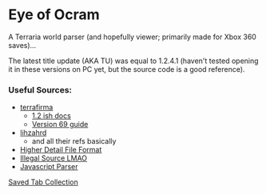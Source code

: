 # Eye of Ocram

A Terraria world parser (and hopefully viewer; primarily made for Xbox 360 saves)...

The latest title update (AKA TU) was equal to 1.2.4.1 (haven't tested opening it in these versions on PC yet, but the source code is a good reference).

### Useful Sources:

- [terrafirma](http://seancode.com/terrafirma/world.html)
  - [1.2 ish docs](https://web.archive.org/web/20140314164244/http://seancode.com/terrafirma/world.html)
  - [Version 69 guide](https://web.archive.org/web/20160619141824/http://seancode.com/terrafirma/world.html)
- [lihzahrd](https://github.com/Steffo99/lihzahrd)
  - and all their refs basically
- [Higher Detail File Format](http://ludwig.schafer.free.fr/)
- [Illegal Source LMAO](https://github.com/EdgeKiller/terrariaSource)
- [Javascript Parser](https://github.com/cokolele/terraria-world-file-js/blob/8368677d6ab2eb559d2c76fba7f1d314b33f1f2d/src/browser/terraria-world-saver.js)

[Saved Tab Collection](https://www.one-tab.com/page/RMRdWYHRRcS3wWC7fKo8aw)
